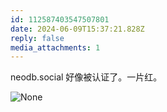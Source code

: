 ```yaml
---
id: 112587403547507801
date: 2024-06-09T15:37:21.828Z
reply: false
media_attachments: 1
---
```


neodb.social 好像被认证了。一片红。

![None](https://files.e5n.cc/media_attachments/files/112/587/400/808/258/516/original/d566b4c53700445a.png)
